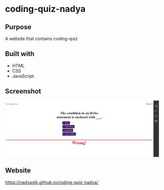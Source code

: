 # coding-quiz-nadya

## Purpose
A website that contains coding-quiz

## Built with
* HTML
* CSS
* JavaScript

## Screenshot
![Image alt](assets\images\Screenshot_2.jpg)

## Website
https://nadyaslb.github.io/coding-quiz-nadya/
